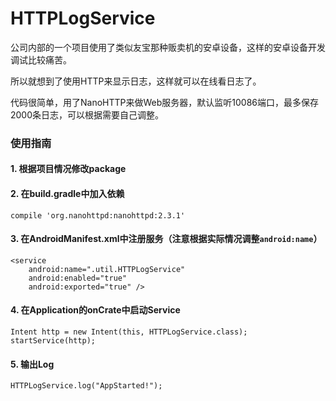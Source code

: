 # HTTPLogService

公司内部的一个项目使用了类似友宝那种贩卖机的安卓设备，这样的安卓设备开发调试比较痛苦。

所以就想到了使用HTTP来显示日志，这样就可以在线看日志了。

代码很简单，用了NanoHTTP来做Web服务器，默认监听10086端口，最多保存2000条日志，可以根据需要自己调整。

### 使用指南
#### 1. 根据项目情况修改package

#### 2. 在build.gradle中加入依赖


    compile 'org.nanohttpd:nanohttpd:2.3.1'


#### 3. 在AndroidManifest.xml中注册服务（注意根据实际情况调整`android:name`）


    <service
        android:name=".util.HTTPLogService"
        android:enabled="true"
        android:exported="true" />


#### 4. 在Application的onCrate中启动Service


    Intent http = new Intent(this, HTTPLogService.class);
    startService(http);


#### 5. 输出Log


    HTTPLogService.log("AppStarted!");

